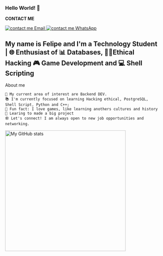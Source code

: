 ### Hello World! 🤖 
<!-- SOCIAL MEDIAS LINK -->
<b> CONTACT ME </b>

<a href="mailto:contato.felipeapolinario@gmail.com">
  <img alt="contact me Email" src="https://img.shields.io/badge/Gmail-D14836?style=for-the-badge&logo=gmail&logoColor=white"/>
</a>  
<a href="https://wa.link/3qrp50">
    <img alt="contact me WhatsApp" src="https://img.shields.io/badge/WhatsApp-25D366?style=for-the-badge&logo=whatsapp&logoColor=white"/>
</a>


<!-- LANGUAGE ICONS 
<b> Proeficient languages </b>

<img height="32" width="32" src="https://cdn.jsdelivr.net/npm/simple-icons@v11/icons/postgresql.svg"/> <img height="32" width="32" src="https://cdn.jsdelivr.net/npm/simple-icons@v11/icons/powershell.svg"> <img height="32" width="32" src="https://cdn.jsdelivr.net/npm/simple-icons@v11/icons/html5.svg"/> <img height="32" width="32" src="https://cdn.jsdelivr.net/npm/simple-icons@v11/icons/css3.svg"/> 
UNFINISHED
-->

<!-- CURRENT LEARNING -->
<!-- <b>Learing Languages</b>

<!-- TITLE -->

<h2> My name is Felipe and I'm a Technology Student | 🌐 Enthusiast of 📊 Databases, 🧑‍💻Ethical Hacking 🎮 Game Development and 💻 Shell Scripting </h2>

<!-- ABOUT ME -->
About me

    📌 My current area of interest are Backend DEV.
    📚 I'm currently focused on learning Hacking ethical, PostgreSQL, Shell Script, Python and C++;
    📎 Fun fact: I love games, like learning anothers cultures and history
    🎯 Learing to made a big project 
    🕸️ Let's connect! I am always open to new job opportunities and networking.


<!-- ADD GITHUB STATS -->    
<img width=390 alt="My GitHub stats" src="https://github-readme-stats-felipe-apolinarios-projects.vercel.app/api?username=fadokkx&count_private=true&show_icons=true&theme=dracula&rank_icon=github&border_radius=10"/>
<!-- ADD MOST LANGUAGE (IN FUTURE)
DISCLAIMER: Top languages does not indicate my skill level or something like that, it's a github metric of which languages i have the most code on github, it's a new feature of <a href="https://github.com/anuraghazra/github-readme-stats">github-readme-stats</a>
<img alt="My Top languages" src="https://github-readme-stats.vercel.app/api/top-langs/?username=fadokkx&&size_weight=2.25&count_weight=2.25&show_icons=true&theme=dracula&border_radius=10"/>
-->
